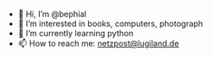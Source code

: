 - 👋 Hi, I’m @bephial
- 👀 I’m interested in books, computers, photograph
- 🌱 I’m currently learning python
- 📫 How to reach me: netzpost@lugiland.de

<!---
bephial/bephial is a ✨ special ✨ repository because its `README.md` (this file) appears on your GitHub profile.
You can click the Preview link to take a look at your changes.
--->

